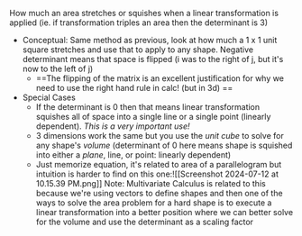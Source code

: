 How much an area stretches or squishes when a linear transformation is applied (ie. if transformation triples an area then the determinant is 3)
- Conceptual: Same method as previous, look at how much a 1 x 1 unit square stretches and use that to apply to any shape. Negative determinant means that space is flipped (i was to the right of j, but it's now to the left of j)
	- ==The flipping of the matrix is an excellent justification for why we need to use the right hand rule in calc! (but in 3d) ==
- Special Cases
	- If the determinant is 0 then that means linear transformation squishes all of space into a single line or a single point (linearly dependent). *This is a very important use!*
	- 3 dimensions work the same but you use the *unit cube* to solve for any shape's *volume* (determinant of 0 here means shape is squished into either a *plane*, line, or point: linearly dependent)
	- Just memorize equation, it's related to area of a parallelogram but intuition is harder to find on this one:![[Screenshot 2024-07-12 at 10.15.39 PM.png]]
Note: Multivariate Calculus is related to this because we're using vectors to define shapes and then one of the ways to solve the area problem for a hard shape is to execute a linear transformation into a better position where we can better solve for the volume and use the determinant as a scaling factor
